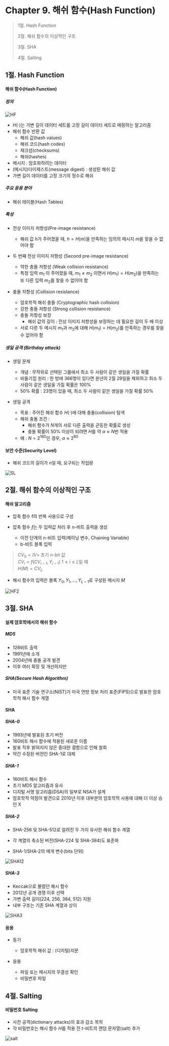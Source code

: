 # Chapter 9. 해쉬 함수(Hash Function)

> 1절. Hash Function
>
> 2절. 해쉬 함수의 이상적인 구조
>
> 3절. SHA
>
> 4절. Salting

## 1절. Hash Function

#### 해쉬 함수(Hash Function)

##### 정의

![HF](https://github.com/BangYunseo/TIL/blob/main/Security/InformationSecurity/Image/ch10/HF.PNG)

- $H(⋅)$는 가변 길이 데이터 세트를 고정 길이 데이터 세트로 매핑하는 알고리즘
- 해쉬 함수 반환 값
  - 해쉬 값(hash values)
  - 해쉬 코드(hash codes)
  - 체크섬(checksums)
  - 해쉬(hashes)
- 메시지 : 암호화하려는 데이터
- (메시지)다이제스트(message digest) : 생성된 해쉬 값
- 가변 길이 데이터를 고정 크기의 정수로 해쉬

##### 주요 응용 분야

- 해쉬 테이블(Hash Tables)

##### 특성

- 전상 이미지 저항성(Pre-image resistance)

  - 해쉬 값 $h$가 주어졌을 때, $h = H(m)$을 만족하는 임의의 메시지 $m$을 찾을 수 없어야 함

- 두 번째 전상 이미지 저항성 (Second pre-image resistance)

  - 약한 충돌 저항성 (Weak collision resistance)
  - 특정 입력 $m_1$ 이 주어졌을 때, $m_1 ≠ m_2$ 이면서 $H(m_1)=H(m_2)$을 만족하는 또 다른 입력 $m_2$를 찾을 수 없어야 함

- 충돌 저항성 (Collision resistance)

  - 암호학적 해쉬 충돌 (Cryptographic hash collision)
  - 강한 충돌 저항성 (Strong collision resistance)
  - 충돌 저항성 보장
    - 해쉬 값의 길이 : 전상 이미지 저항성을 보장하는 데 필요한 길이 두 배 이상
  - 서로 다른 두 메시지 $m_1$과 $m_2$에 대해 $H(m_1)=H(m_2)$를 만족하는 경우를 찾을 수 없어야 함

##### 생일 공격 (Birthday attack)

- 생일 문제

  - 개념 : 무작위로 선택된 그룹에서 최소 두 사람이 같은 생일을 가질 확률
  - 비둘기집 원리 : 한 방에 366명이 있다면 윤년의 2월 29일을 제외하고 최소 두 사람이 같은 생일을 가질 확률은 100%
  - 50% 확률 : 23명이 있을 때, 최소 두 사람이 같은 생일을 가질 확률 50%

- 생일 공격

  - 목표 : 주어진 해쉬 함수 $H(⋅)$에 대해 충돌(collision) 탐색
  - 해쉬 충돌 조건 :
    - 해쉬 함수가 $N$개의 서로 다른 출력을 균등한 확률로 생성
    - 충돌 확률이 50% 이상이 되려면 $H$를 약 $α ≈ N$번 적용
  - 예 : $N=2^{160}$인 경우, $α ≈ 2^{80}$

#### 보안 수준(Security Level)

- 해쉬 코드의 길이가 n일 때, 요구되는 작업량

![SL](https://github.com/BangYunseo/TIL/blob/main/Security/InformationSecurity/Image/ch10/SL.PNG)

## 2절. 해쉬 함수의 이상적인 구조

#### 해쉬 알고리즘

- 압축 함수 f의 반복 사용으로 구성
- 압축 함수 $f$는 두 입력값 처리 후 n-비트 출력을 생성

  - 이전 단계의 n-비트 입력(체이닝 변수, Chaining Variable)
  - b-비트 블록 입력

> $CV_0 = IV =$ 초기 n-bit 값  
> $CV_i = f(CV_{i−1}, Y_{i−1})$ $1 ≤ i ≤ L$일 때  
> $H(M) = CV_L$

- 해시 함수의 입력은 블록 $Y_0, Y_1, …, Y_{L−1}$ ​로 구성된 메시지 $M$

![HF2](https://github.com/BangYunseo/TIL/blob/main/Security/InformationSecurity/Image/ch10/HF2.PNG)

## 3절. SHA

#### 실제 암호학에서의 해쉬 함수

##### MD5

- 128비트 출력
- 1991년에 소개
- 2004년에 충돌 공격 발견
- 이후 여러 확장 및 개선하지만

##### SHA(Secure Hash Algorithm)

- 미국 표준 기술 연구소(NIST)가 미국 연방 정보 처리 표준(FIPS)으로 발표한 암호학적 해시 함수 계열

#### SHA

##### SHA-0

- 1993년에 발표된 초기 버전
- 160비트 해시 함수에 적용된 새로운 이름
- 발표 직후 밝혀지지 않은 중대한 결함으로 인해 철회
- 약간 수정된 버전인 SHA-1로 대체

##### SHA-1

- 160비트 해시 함수
- 초기 MD5 알고리즘과 유사
- 디지털 서명 알고리즘(DSA)의 일부로 NSA가 설계
- 암호학적 약점이 발견으로 2010년 이후 대부분의 암호학적 사용에 대해 더 이상 승인 X

##### SHA-2

- SHA-256 및 SHA-512로 알려진 두 가지 유사한 해쉬 함수 계열
- 각 계열의 축소된 버전(SHA-224 및 SHA-384)도 표준화

- SHA-1/SHA-2의 매개 변수(bits 단위)

![SHA12](https://github.com/BangYunseo/TIL/blob/main/Security/InformationSecurity/Image/ch10/SHA12.PNG)

##### SHA-3

- Keccak으로 불렸던 해시 함수
- 2012년 공개 경쟁 이후 선택
- 가변 출력 길이(224, 256, 384, 512) 지원
- 내부 구조는 기존 SHA 계열과 상이

![SHA3](https://github.com/BangYunseo/TIL/blob/main/Security/InformationSecurity/Image/ch10/SHA3.PNG)

#### 응용

- 동기

  - 암호학적 해쉬 값 : (디지털)지문

- 응용
  - 파일 또는 메시지의 무결성 확인
  - 비밀번호 파일

## 4절. Salting

#### 비밀번호 Salting

- 사전 공격(dictionary attacks)의 효과 감소 목적
- 각 비밀번호는 해시 함수 $H$를 적용 전 $t$-비트의 랜덤 문자열(salt) 추가

![salt](https://github.com/BangYunseo/TIL/blob/main/Security/InformationSecurity/Image/ch10/salt.PNG)
